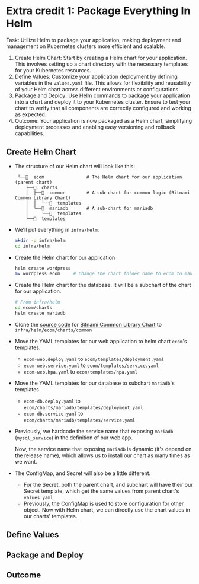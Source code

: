 # Extra credit 1: Package Everything In Helm

Task: Utilize Helm to package your application, making deployment and management on Kubernetes clusters more efficient and scalable.

1. Create Helm Chart: Start by creating a Helm chart for your application. This involves setting up a chart directory with the necessary templates for your Kubernetes resources.
2. Define Values: Customize your application deployment by defining variables in the `values.yaml` file. This allows for flexibility and reusability of your Helm chart across different environments or configurations.
3. Package and Deploy: Use Helm commands to package your application into a chart and deploy it to your Kubernetes cluster. Ensure to test your chart to verify that all components are correctly configured and working as expected.
4. Outcome: Your application is now packaged as a Helm chart, simplifying deployment processes and enabling easy versioning and rollback capabilities.

## Create Helm Chart

- The structure of our Helm chart will look like this:

  ```
   └──  ecom                # The Helm chart for our application (parent chart)
      ├──  charts
      │  ├──  common        # A sub-chart for common logic (Bitnami Common Library Chart)
      │  │  └──  templates
      │  └──  mariadb       # A sub-chart for mariadb
      │     └──  templates
      └──  templates
  ```

- We'll put everything in `infra/helm`:

  ```bash
  mkdir -p infra/helm
  cd infra/helm
  ```

- Create the Helm chart for our application

  ```bash
  helm create wordpress
  mv wordpress ecom     # Change the chart folder name to ecom to make things match with our previous structure
  ```

- Create the Helm chart for the database. It will be a subchart of the chart for our application.

  ```bash
  # From infra/helm
  cd ecom/charts
  helm create mariadb
  ```

- Clone the [source code][bitnami-common-lib-source] for [Bitnami Common Library Chart][bitnami-common-lib] to `infra/helm/ecom/charts/common`

- Move the YAML templates for our web application to helm chart `ecom`'s templates.

  - `ecom-web.deploy.yaml` to `ecom/templates/deployment.yaml`
  - `ecom-web.service.yaml` to `ecom/templates/service.yaml`
  - `ecom-web.hpa.yaml` to `ecom/templates/hpa.yaml`

- Move the YAML templates for our database to subchart `mariadb`'s templates

  - `ecom-db.deploy.yaml` to `ecom/charts/mariadb/templates/deployment.yaml`
  - `ecom-db.service.yaml` to `ecom/charts/mariadb/templates/service.yaml`

- Previously, we hardcode the service name that exposing `mariadb` (`mysql_service`) in the definition of our web app.

  Now, the service name that exposing `mariadb` is dynamic (it's depend on the release name), which allows us to install our chart as many times as we want.

- The ConfigMap, and Secret will also be a little different.
  - For the Secret, both the parent chart, and subchart will have their our Secret template, which get the same values from parent chart's `values.yaml`
  - Previously, the ConfigMap is used to store configuration for other object. Now with Helm chart, we can directly use the chart values in our charts' templates.

## Define Values

## Package and Deploy

## Outcome

[bitnami-common-lib-source]: https://github.com/bitnami/charts/tree/main/bitnami/common
[bitnami-common-lib]: https://artifacthub.io/packages/chart/bitnami/common
